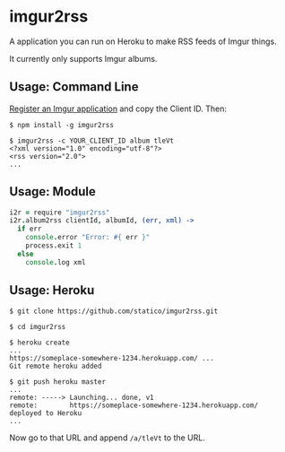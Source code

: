 # imgur2rss

A application you can run on Heroku to make RSS feeds of Imgur things.

It currently only supports Imgur albums.

## Usage: Command Line

[Register an Imgur application](https://api.imgur.com/oauth2/addclient) and copy the Client ID. Then:

```
$ npm install -g imgur2rss

$ imgur2rss -c YOUR_CLIENT_ID album tleVt
<?xml version="1.0" encoding="utf-8"?>
<rss version="2.0">
...
```

## Usage: Module

```coffeescript
i2r = require "imgur2rss"
i2r.album2rss clientId, albumId, (err, xml) ->
  if err
    console.error "Error: #{ err }"
    process.exit 1
  else
    console.log xml
```

## Usage: Heroku

```
$ git clone https://github.com/statico/imgur2rss.git

$ cd imgur2rss

$ heroku create
...
https://someplace-somewhere-1234.herokuapp.com/ ...
Git remote heroku added

$ git push heroku master
...
remote: -----> Launching... done, v1
remote:        https://someplace-somewhere-1234.herokuapp.com/ deployed to Heroku
...
```

Now go to that URL and append `/a/tleVt` to the URL.


